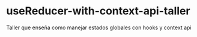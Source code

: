 # useReducer-with-context-api-taller
Taller que enseña como manejar estados globales con hooks y context api
